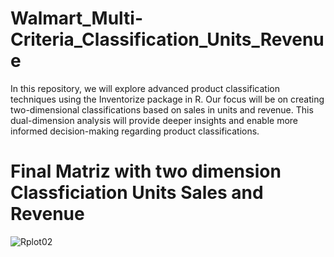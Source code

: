# Walmart_Multi-Criteria_Classification_Units_Revenue
In this repository, we will explore advanced product classification techniques using the Inventorize package in R. Our focus will be on creating two-dimensional classifications based on sales in units and revenue. This dual-dimension analysis will provide deeper insights and enable more informed decision-making regarding product classifications.




# Final Matriz with two dimension Classficiation Units Sales and Revenue

![Rplot02](https://github.com/user-attachments/assets/54a29a0c-6b54-4ca3-872a-b84da4d979d5)


